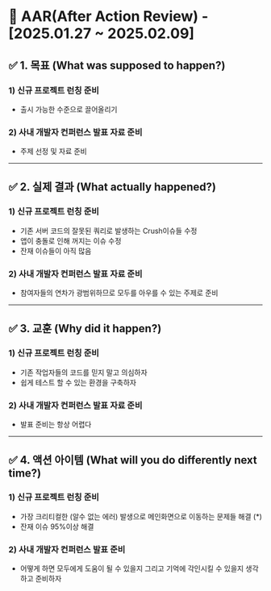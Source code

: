 # 📌 AAR(After Action Review) - [2025.01.27 ~ 2025.02.09]

## ✅ 1. 목표 (What was supposed to happen?)

### 1) 신규 프로젝트 런칭 준비

- 출시 가능한 수준으로 끌어올리기

### 2) 사내 개발자 컨퍼런스 발표 자료 준비

- 주제 선정 및 자료 준비

---

## ✅ 2. 실제 결과 (What actually happened?)

### 1) 신규 프로젝트 런칭 준비

- 기존 서버 코드의 잘못된 쿼리로 발생하는 Crush이슈들 수정
- 앱이 충돌로 인해 꺼지는 이슈 수정
- 잔재 이슈들이 아직 많음

### 2) 사내 개발자 컨퍼런스 발표 자료 준비

- 참여자들의 연차가 광범위하므로 모두를 아우를 수 있는 주제로 준비

---

## ✅ 3. 교훈 (Why did it happen?)

### 1) 신규 프로젝트 런칭 준비

- 기존 작업자들의 코드를 믿지 말고 의심하자
- 쉽게 테스트 할 수 있는 환경을 구축하자

### 2) 사내 개발자 컨퍼런스 발표 자료 준비

- 발표 준비는 항상 어렵다

---

## ✅ 4. 액션 아이템 (What will you do differently next time?)

### 1) 신규 프로젝트 런칭 준비

- 가장 크리티컬한 (알수 없는 에러) 발생으로 메인화면으로 이동하는 문제들 해결 (\*)
- 잔재 이슈 95%이상 해결

### 2) 사내 개발자 컨퍼런스 발표 준비

- 어떻게 하면 모두에게 도움이 될 수 있을지 그리고 기억에 각인시킬 수 있을지 생각하고 준비하자
